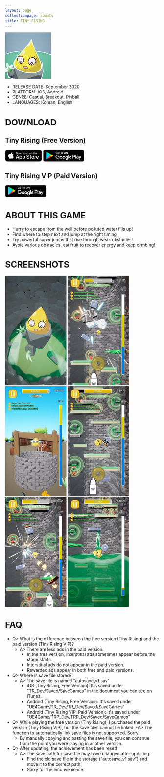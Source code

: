 ```yaml
---
layout: page
collectionpage: abouts
title: TINY RISING
---
```

![tinyrising_icon](./imgs/tinyrising_icon.png)

- RELEASE DATE: September 2020
- PLATFORM: iOS, Android
- GENRE: Casual, Breakout, Pinball
- LANGUAGES: Korean, English

# DOWNLOAD

## Tiny Rising (Free Version)

[![app_store_badge](./imgs/App-store-badge.png)](https://apps.apple.com/app/id1527502421)
[![google_play_badge](./imgs/google-play-badge.png)](https://play.google.com/store/apps/details?id=com.TSC.TinyRising)

## Tiny Rising VIP (Paid Version)

[![google_play_badge](./imgs/google-play-badge.png)](https://play.google.com/store/apps/details?id=com.TSC.TinyRisingP)

# ABOUT THIS GAME

- Hurry to escape from the well before polluted water fills up!
- Find where to step next and jump at the right timing!
- Try powerful super jumps that rise through weak obstacles!
- Avoid various obstacles, eat fruit to recover energy and keep climbing!

# SCREENSHOTS

![tinyrising_1](./imgs/tinyrising_01_global.jpg)
![tinyrising_2](./imgs/tinyrising_02_en.jpg)
![tinyrising_3](./imgs/tinyrising_03_en.jpg)
![tinyrising_4](./imgs/tinyrising_04_en.jpg)
![tinyrising_5](./imgs/tinyrising_05_en.jpg)
![tinyrising_6](./imgs/tinyrising_06_en.jpg)

# FAQ

- Q> What is the difference between the free version (Tiny Rising) and the paid version (Tiny Rising VIP)?
   - A> There are less ads in the paid version.
     - In the free version, interstitial ads sometimes appear before the stage starts.
     - Interstitial ads do not appear in the paid version.
     - Rewarded ads appear in both free and paid versions.
- Q> Where is save file stored?
  - A> The save file is named "autosave_v1.sav"
    - iOS (Tiny Rising, Free Version): It's saved under "TR_Dev/Saved/SaveGames" in the document you can see on iTunes.
    - Android (Tiny Rising, Free Version): It's saved under "UE4Game/TR_Dev/TR_Dev/Saved/SaveGames"
    - Android (Tiny Rising VIP, Paid Version): It's saved under "UE4Game/TRP_Dev/TRP_Dev/Saved/SaveGames"
- Q> While playing the free version (Tiny Rising), I purchased the paid version (Tiny Rising VIP), but the save files cannot be linked!
   -A> The function to automatically link save files is not supported. Sorry.
     - By manually copying and pasting the save file, you can continue from the point you were playing in another version.
- Q> After updating, the achievement has been reset!
  - A> The save path for save file may have changed after updating. 
    - Find the old save file in the storage ("autosave_v1.sav") and move it to the correct path.
    - Sorry for the inconvenience.
